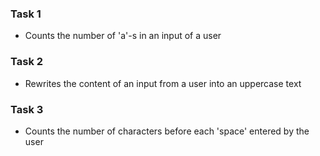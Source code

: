 ###  Task 1

 - Counts the number of 'a'-s in an input of a user

### Task 2

 - Rewrites the content of an input from a user into an uppercase text

### Task 3

 - Counts the number of characters before each 'space' entered by the user